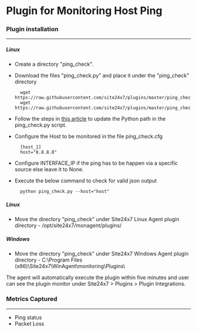 # Plugin for Monitoring Host Ping

### Plugin installation
---
##### Linux 

- Create a directory "ping_check".

- Download the files "ping_check.py" and place it under the "ping_check" directory
  
		wget https://raw.githubusercontent.com/site24x7/plugins/master/ping_check/ping_check.py
		wget https://raw.githubusercontent.com/site24x7/plugins/master/ping_check/ping_check.cfg

- Follow the steps in [this article](https://support.site24x7.com/portal/en/kb/articles/updating-python-path-in-a-plugin-script-for-linux-servers) to update the Python path in the ping_check.py script.
		
- Configure the Host to be monitored in the file ping_check.cfg

		[host_1]
		host="8.8.8.8"

- Configure INTERFACE_IP if the ping has to be happen via a specific source else leave it to None.

- Execute the below command to check for valid json output

		python ping_check.py --host="host"
		
##### Linux 

- Move the directory "ping_check" under Site24x7 Linux Agent plugin directory - /opt/site24x7/monagent/plugins/

##### Windows

- Move the directory "ping_check" under Site24x7 Windows Agent plugin directory - C:\Program Files (x86)\Site24x7\WinAgent\monitoring\Plugins\

The agent will automatically execute the plugin within five minutes and user can see the plugin monitor under Site24x7 > Plugins > Plugin Integrations.

### Metrics Captured
---

- Ping status
- Packet Loss
